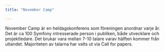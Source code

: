```yaml
---
title: "November Camp"

---
```


November Camp är en heldagskonferens som föreningen anordnar varje år. Det är ca 100 Symfony intresserade person i publiken,
både utvecklare och projektledare. Det brukar vara mellan 7-10 talare varav hälften kommer från utlandet. Majoriteten av
talarna har valts ut via Call for papers.